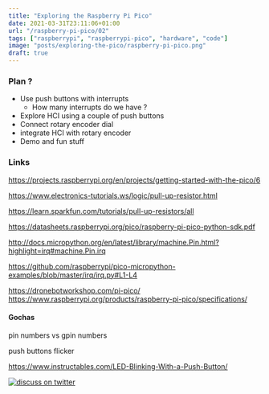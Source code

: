 ```yaml
---
title: "Exploring the Raspberry Pi Pico"
date: 2021-03-31T23:11:06+01:00
url: "/raspberry-pi-pico/02"
tags: ["raspberrypi", "raspberrypi-pico", "hardware", "code"]
image: "posts/exploring-the-pico/raspberry-pi-pico.png"
draft: true
---
```


### Plan ?

* Use push buttons with interrupts
  * How many interrupts do we have ?
* Explore HCI using a couple of push buttons
* Connect rotary encoder dial
* integrate HCI with rotary encoder
* Demo and fun stuff

### Links

https://projects.raspberrypi.org/en/projects/getting-started-with-the-pico/6

https://www.electronics-tutorials.ws/logic/pull-up-resistor.html

https://learn.sparkfun.com/tutorials/pull-up-resistors/all

https://datasheets.raspberrypi.org/pico/raspberry-pi-pico-python-sdk.pdf


http://docs.micropython.org/en/latest/library/machine.Pin.html?highlight=irq#machine.Pin.irq

https://github.com/raspberrypi/pico-micropython-examples/blob/master/irq/irq.py#L1-L4

https://dronebotworkshop.com/pi-pico/
https://www.raspberrypi.org/products/raspberry-pi-pico/specifications/

#### Gochas 

pin numbers vs gpin numbers

push buttons flicker 

https://www.instructables.com/LED-Blinking-With-a-Push-Button/  

[![discuss on twitter](https://img.shields.io/badge/-discuss-blue?style=flat-square&logo=Twitter&logoColor=white)](https://twitter.com/intent/tweet?text=@abdallahhodieb%20https://www.abdallahhodieb.com/raspberry-pi-pico/02)
